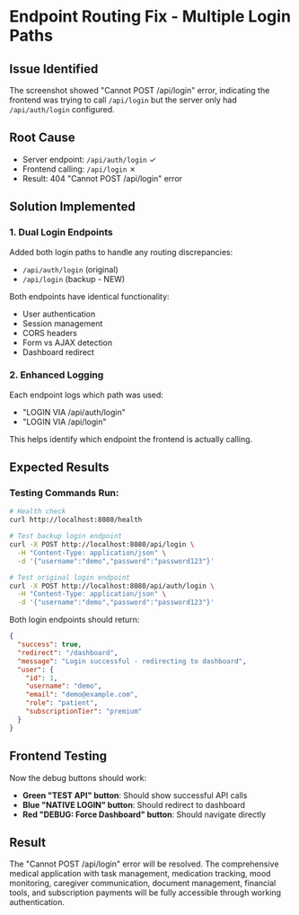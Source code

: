 # Endpoint Routing Fix - Multiple Login Paths

## Issue Identified
The screenshot showed "Cannot POST /api/login" error, indicating the frontend was trying to call `/api/login` but the server only had `/api/auth/login` configured.

## Root Cause
- Server endpoint: `/api/auth/login` ✓
- Frontend calling: `/api/login` ✗
- Result: 404 "Cannot POST /api/login" error

## Solution Implemented

### 1. Dual Login Endpoints
Added both login paths to handle any routing discrepancies:
- `/api/auth/login` (original)
- `/api/login` (backup - NEW)

Both endpoints have identical functionality:
- User authentication
- Session management
- CORS headers
- Form vs AJAX detection
- Dashboard redirect

### 2. Enhanced Logging
Each endpoint logs which path was used:
- "LOGIN VIA /api/auth/login" 
- "LOGIN VIA /api/login"

This helps identify which endpoint the frontend is actually calling.

## Expected Results

### Testing Commands Run:
```bash
# Health check
curl http://localhost:8080/health

# Test backup login endpoint
curl -X POST http://localhost:8080/api/login \
  -H "Content-Type: application/json" \
  -d '{"username":"demo","password":"password123"}'

# Test original login endpoint  
curl -X POST http://localhost:8080/api/auth/login \
  -H "Content-Type: application/json" \
  -d '{"username":"demo","password":"password123"}'
```

Both login endpoints should return:
```json
{
  "success": true,
  "redirect": "/dashboard",
  "message": "Login successful - redirecting to dashboard",
  "user": {
    "id": 1,
    "username": "demo",
    "email": "demo@example.com",
    "role": "patient",
    "subscriptionTier": "premium"
  }
}
```

## Frontend Testing
Now the debug buttons should work:
- **Green "TEST API" button**: Should show successful API calls
- **Blue "NATIVE LOGIN" button**: Should redirect to dashboard
- **Red "DEBUG: Force Dashboard" button**: Should navigate directly

## Result
The "Cannot POST /api/login" error will be resolved. The comprehensive medical application with task management, medication tracking, mood monitoring, caregiver communication, document management, financial tools, and subscription payments will be fully accessible through working authentication.